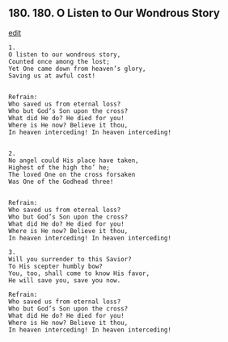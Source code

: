 
## 180.  180. O Listen to Our Wondrous Story
[edit](https://docs.google.com/document/d/1tgAz1Jcd2B1mI3gn42s6e8lcT%2DDWHQqS/edit?mode=html)






    1.
    O listen to our wondrous story,
    Counted once among the lost;
    Yet One came down from heaven’s glory,
    Saving us at awful cost!


    Refrain:
    Who saved us from eternal loss?
    Who but God’s Son upon the cross?
    What did He do? He died for you!
    Where is He now? Believe it thou,
    In heaven interceding! In heaven interceding!


    2.
    No angel could His place have taken,
    Highest of the high tho’ he;
    The loved One on the cross forsaken
    Was One of the Godhead three!


    Refrain:
    Who saved us from eternal loss?
    Who but God’s Son upon the cross?
    What did He do? He died for you!
    Where is He now? Believe it thou,
    In heaven interceding! In heaven interceding!

    3.
    Will you surrender to this Savior?
    To His scepter humbly bow?
    You, too, shall come to know His favor,
    He will save you, save you now.

    Refrain:
    Who saved us from eternal loss?
    Who but God’s Son upon the cross?
    What did He do? He died for you!
    Where is He now? Believe it thou,
    In heaven interceding! In heaven interceding!

